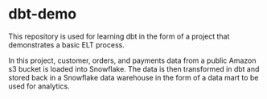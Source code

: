 # dbt-demo
This repository is used for learning dbt in the form of a project that demonstrates a basic ELT process.

In this project, customer, orders, and payments data from a public Amazon s3 bucket is loaded into Snowflake. The data is then transformed in dbt and stored back in a Snowflake data warehouse in the form of a data mart to be used for analytics.
